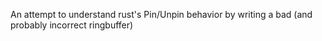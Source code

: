 An attempt to understand rust's Pin/Unpin behavior by writing a bad (and
probably incorrect ringbuffer)
